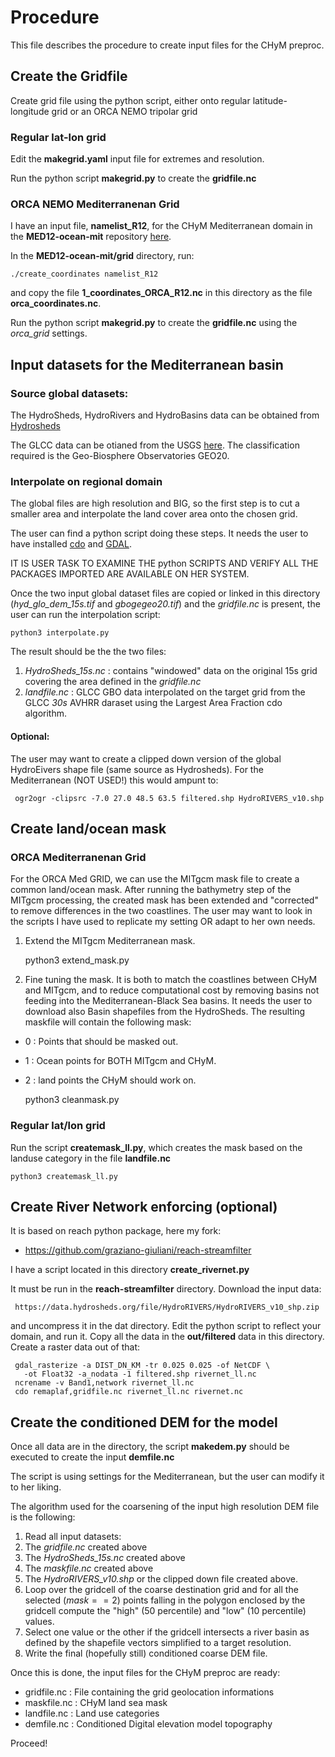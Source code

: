 # Procedure

This file describes the procedure to create input files for the CHyM preproc.

## Create the Gridfile

Create grid file using the python script, either onto regular
latitude-longitude grid or an ORCA NEMO tripolar grid

### Regular lat-lon grid

Edit the **makegrid.yaml** input file for extremes and resolution.

Run the python script **makegrid.py** to create the **gridfile.nc**

### ORCA NEMO Mediterranenan Grid

I have an input file, **namelist_R12**, for the CHyM Mediterranean
domain in the **MED12-ocean-mit** repository [here](https://github.com/graziano-giuliani/MED12-ocean-mit).

In the **MED12-ocean-mit/grid** directory, run:

    ./create_coordinates namelist_R12

and copy the file **1_coordinates_ORCA_R12.nc** in this directory as the file
**orca_coordinates.nc**.

Run the python script **makegrid.py** to create the **gridfile.nc** using the
*orca_grid* settings.

## Input datasets for the Mediterranean basin

### Source global datasets:

The HydroSheds, HydroRivers and HydroBasins data can be obtained from [Hydrosheds](https://www.hydrosheds.org)

The GLCC data can be otianed from the USGS [here](https://doi.org/10.5066/F7GB230D). The classification required is the Geo-Biosphere Observatories GEO20.

### Interpolate on regional domain

The global files are high resolution and BIG, so the first step is to cut a
smaller area and interpolate the land cover area onto the chosen grid.

The user can find a python script doing these steps. It needs the user to
have installed [cdo](https://code.mpimet.mpg.de/projects/cdo) and
[GDAL](https://gdal.org/en/stable).

IT IS USER TASK TO EXAMINE THE python SCRIPTS AND VERIFY ALL THE PACKAGES
IMPORTED ARE AVAILABLE ON HER SYSTEM.

Once the two input global dataset files
are copied or linked in this directory (*hyd_glo_dem_15s.tif* and
*gbogegeo20.tif*) and the *gridfile.nc* is present, the user can run the
interpolation script:

    python3 interpolate.py

The result should be the the two files:

1. *HydroSheds_15s.nc* : contains "windowed" data on the original 15s grid covering the area defined in the *gridfile.nc*
2. *landfile.nc* : GLCC GBO data interpolated on the target grid from the GLCC *30s* AVHRR daraset using the Largest Area Fraction cdo algorithm.

#### Optional:

The user may want to create a clipped down version of the global HydroEivers shape file (same source as Hydrosheds). For the Mediterranean (NOT USED!) this would ampunt to:

     ogr2ogr -clipsrc -7.0 27.0 48.5 63.5 filtered.shp HydroRIVERS_v10.shp 

## Create land/ocean mask

### ORCA Mediterranenan Grid

For the ORCA Med GRID, we can use the MITgcm mask file to create a common
land/ocean mask. After running the bathymetry step of the MITgcm processing,
the created mask has been extended and "corrected" to remove differences in
the two coastlines. The user may want to look in the scripts I have used to
replicate my setting OR adapt to her own needs.

1. Extend the MITgcm Mediterranean mask.

    python3 extend_mask.py

2. Fine tuning the mask. It is both to match the coastlines between CHyM and MITgcm, and to reduce computational cost by removing basins not feeding into the Mediterranean-Black Sea basins. It needs the user to download also Basin shapefiles from the HydroSheds. The resulting maskfile will contain the following mask:

* 0 : Points that should be masked out.
* 1 : Ocean points for BOTH MITgcm and CHyM.
* 2 : land points the CHyM should work on.

    python3 cleanmask.py

### Regular lat/lon grid

Run the script **createmask_ll.py**, which creates the mask based on the
landuse category in the file **landfile.nc**

    python3 createmask_ll.py

## Create River Network enforcing (optional)

It is based on reach python package, here my fork:

  * https://github.com/graziano-giuliani/reach-streamfilter

I have a script located in this directory **create_rivernet.py**

It must be run in the **reach-streamfilter** directory. Download the input
data:

     https://data.hydrosheds.org/file/HydroRIVERS/HydroRIVERS_v10_shp.zip

and uncompress it in the dat directory. Edit the python script to reflect
your domain, and run it. Copy all the data in the **out/filtered** data in
this directory. Create a raster data out of that:
   
     gdal_rasterize -a DIST_DN_KM -tr 0.025 0.025 -of NetCDF \
       -ot Float32 -a_nodata -1 filtered.shp rivernet_ll.nc
     ncrename -v Band1,network rivernet_ll.nc
     cdo remaplaf,gridfile.nc rivernet_ll.nc rivernet.nc

## Create the conditioned DEM for the model

Once all data are in the directory, the script **makedem.py** should be
executed to create the input **demfile.nc**

The script is using settings for the Mediterranean, but the user can modify
it to her liking.

The algorithm used for the coarsening of the input high resolution DEM file
is the following:

1. Read all input datasets:
  1. The *gridfile.nc* created above
  2. The *HydroSheds_15s.nc* created above
  3. The *maskfile.nc* created above
  4. The *HydroRIVERS_v10.shp* or the clipped down file created above.
2. Loop over the gridcell of the coarse destination grid and for all the selected ($mask == 2$) points falling in the polygon enclosed by the gridcell compute the "high" ($50$ percentile) and "low" ($10$ percentile) values.
3. Select one value or the other if the gridcell intersects a river basin as defined by the shapefile vectors simplified to a target resolution.
4. Write the final (hopefully still) conditioned coarse DEM file.

Once this is done, the input files for the CHyM preproc are ready:

  * gridfile.nc : File containing the grid geolocation informations
  * maskfile.nc : CHyM land sea mask
  * landfile.nc : Land use categories
  * demfile.nc : Conditioned Digital elevation model topography

Proceed!
